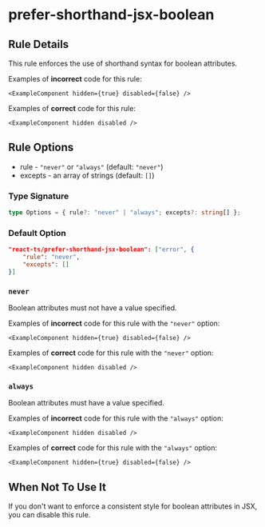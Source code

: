 # prefer-shorthand-jsx-boolean

## Rule Details

This rule enforces the use of shorthand syntax for boolean attributes.

Examples of **incorrect** code for this rule:

```tsx
<ExampleComponent hidden={true} disabled={false} />
```

Examples of **correct** code for this rule:

```tsx
<ExampleComponent hidden disabled />
```

## Rule Options

-   rule - `"never"` or `"always"` (default: `"never"`)
-   excepts - an array of strings (default: `[]`)

### Type Signature

```ts
type Options = { rule?: "never" | "always"; excepts?: string[] };
```

### Default Option

```json
"react-ts/prefer-shorthand-jsx-boolean": ["error", {
    "rule": "never",
    "excepts": []
}]
```

### `never`

Boolean attributes must not have a value specified.

Examples of **incorrect** code for this rule with the `"never"` option:

```tsx
<ExampleComponent hidden={true} disabled={false} />
```

Examples of **correct** code for this rule with the `"never"` option:

```tsx
<ExampleComponent hidden disabled />
```

### `always`

Boolean attributes must have a value specified.

Examples of **incorrect** code for this rule with the `"always"` option:

```tsx
<ExampleComponent hidden disabled />
```

Examples of **correct** code for this rule with the `"always"` option:

```tsx
<ExampleComponent hidden={true} disabled={false} />
```

## When Not To Use It

If you don't want to enforce a consistent style for boolean attributes in JSX, you can disable this rule.
